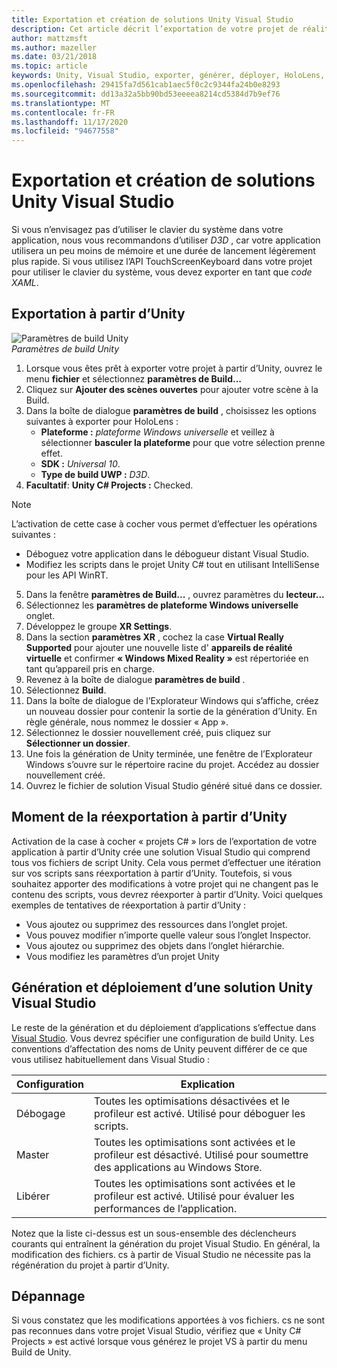 ```yaml
---
title: Exportation et création de solutions Unity Visual Studio
description: Cet article décrit l’exportation de votre projet de réalité mixte à partir d’Unity afin que vous puissiez le générer et le déployer dans Visual Studio.
author: mattzmsft
ms.author: mazeller
ms.date: 03/21/2018
ms.topic: article
keywords: Unity, Visual Studio, exporter, générer, déployer, HoloLens, casque de réalité mixte, casque Windows Mixed realisation, casque de réalité virtuelle, UWP, déploiement
ms.openlocfilehash: 29415fa7d561cab1aec5f0c2c9344fa24b0e8293
ms.sourcegitcommit: dd13a32a5bb90bd53eeeea8214cd5384d7b9ef76
ms.translationtype: MT
ms.contentlocale: fr-FR
ms.lasthandoff: 11/17/2020
ms.locfileid: "94677558"
---
```

# <a name="exporting-and-building-a-unity-visual-studio-solution"></a>Exportation et création de solutions Unity Visual Studio

Si vous n’envisagez pas d’utiliser le clavier du système dans votre application, nous vous recommandons d’utiliser *D3D* , car votre application utilisera un peu moins de mémoire et une durée de lancement légèrement plus rapide. Si vous utilisez l’API TouchScreenKeyboard dans votre projet pour utiliser le clavier du système, vous devez exporter en tant que *code XAML*.

## <a name="how-to-export-from-unity"></a>Exportation à partir d’Unity

![Paramètres de build Unity](images/unitybuildsettings-300px.png)<br>
*Paramètres de build Unity*

1. Lorsque vous êtes prêt à exporter votre projet à partir d’Unity, ouvrez le menu **fichier** et sélectionnez **paramètres de Build...**
2. Cliquez sur **Ajouter des scènes ouvertes** pour ajouter votre scène à la Build.
3. Dans la boîte de dialogue **paramètres de build** , choisissez les options suivantes à exporter pour HoloLens :
   * **Plateforme :** *plateforme Windows universelle* et veillez à sélectionner **basculer la plateforme** pour que votre sélection prenne effet.
   * **SDK :** *Universal 10*.
   * **Type de build UWP :** *D3D*.
4. **Facultatif**: **Unity C# Projects :** Checked.

>[!NOTE]
>L’activation de cette case à cocher vous permet d’effectuer les opérations suivantes :
>* Déboguez votre application dans le débogueur distant Visual Studio.
>* Modifiez les scripts dans le projet Unity C# tout en utilisant IntelliSense pour les API WinRT.

5. Dans la fenêtre **paramètres de Build...** , ouvrez paramètres du **lecteur...**
6. Sélectionnez les **paramètres de plateforme Windows universelle** onglet.
7. Développez le groupe **XR Settings**.
8. Dans la section **paramètres XR** , cochez la case **Virtual Really Supported** pour ajouter une nouvelle liste d' **appareils de réalité virtuelle** et confirmer **« Windows Mixed Reality »** est répertoriée en tant qu’appareil pris en charge.
9. Revenez à la boîte de dialogue **paramètres de build** .
10. Sélectionnez **Build**.
11. Dans la boîte de dialogue de l’Explorateur Windows qui s’affiche, créez un nouveau dossier pour contenir la sortie de la génération d’Unity. En règle générale, nous nommez le dossier « App ».
12. Sélectionnez le dossier nouvellement créé, puis cliquez sur **Sélectionner un dossier**.
13. Une fois la génération de Unity terminée, une fenêtre de l’Explorateur Windows s’ouvre sur le répertoire racine du projet. Accédez au dossier nouvellement créé.
14. Ouvrez le fichier de solution Visual Studio généré situé dans ce dossier.

## <a name="when-to-re-export-from-unity"></a>Moment de la réexportation à partir d’Unity

Activation de la case à cocher « projets C# » lors de l’exportation de votre application à partir d’Unity crée une solution Visual Studio qui comprend tous vos fichiers de script Unity. Cela vous permet d’effectuer une itération sur vos scripts sans réexportation à partir d’Unity. Toutefois, si vous souhaitez apporter des modifications à votre projet qui ne changent pas le contenu des scripts, vous devrez réexporter à partir d’Unity. Voici quelques exemples de tentatives de réexportation à partir d’Unity :
* Vous ajoutez ou supprimez des ressources dans l’onglet projet.
* Vous pouvez modifier n’importe quelle valeur sous l’onglet Inspector.
* Vous ajoutez ou supprimez des objets dans l’onglet hiérarchie.
* Vous modifiez les paramètres d’un projet Unity

## <a name="building-and-deploying-a-unity-visual-studio-solution"></a>Génération et déploiement d’une solution Unity Visual Studio

Le reste de la génération et du déploiement d’applications s’effectue dans [Visual Studio](../platform-capabilities-and-apis/using-visual-studio.md). Vous devrez spécifier une configuration de build Unity. Les conventions d’affectation des noms de Unity peuvent différer de ce que vous utilisez habituellement dans Visual Studio :

|  Configuration  |  Explication | 
|----------|----------|
|  Débogage  |  Toutes les optimisations désactivées et le profileur est activé. Utilisé pour déboguer les scripts. | 
|  Master  |  Toutes les optimisations sont activées et le profileur est désactivé. Utilisé pour soumettre des applications au Windows Store. | 
|  Libérer  |  Toutes les optimisations sont activées et le profileur est activé. Utilisé pour évaluer les performances de l’application. | 

Notez que la liste ci-dessus est un sous-ensemble des déclencheurs courants qui entraînent la génération du projet Visual Studio. En général, la modification des fichiers. cs à partir de Visual Studio ne nécessite pas la régénération du projet à partir d’Unity.

## <a name="troubleshooting"></a>Dépannage

Si vous constatez que les modifications apportées à vos fichiers. cs ne sont pas reconnues dans votre projet Visual Studio, vérifiez que « Unity C# Projects » est activé lorsque vous générez le projet VS à partir du menu Build de Unity.
